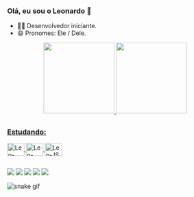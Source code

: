 ### Olá, eu sou o Leonardo 👋

- 🧑‍💻 Desenvolvedor iniciante.
- 😄 Pronomes: Ele / Dele.

<div align="center">
  <a href="https://github.com/leonardomodel">
  <img height="165em" src="https://github-readme-stats.vercel.app/api?username=leonardomodel&show_icons=true&theme=dark&include_all_commits=true&count_private=true&icon_color=FFA500"/>
  <img height="165em" src="https://github-readme-stats.vercel.app/api/top-langs/?username=leonardomodel&layout=compact&langs_count=7&theme=dark"/>
</div>

##

### Estudando:

<div>
  <img align="center" alt="Leo-HTML" height="30" width="40" src="https://cdn.jsdelivr.net/gh/devicons/devicon/icons/html5/html5-original.svg">
  <img align="center" alt="Leo-CSS" height="30" width="40" src="https://cdn.jsdelivr.net/gh/devicons/devicon/icons/css3/css3-original.svg">
  <img align="center" alt="Leo-JS" height="30" width="40" src="https://cdn.jsdelivr.net/gh/devicons/devicon/icons/javascript/javascript-original.svg">
</div>
  
  ##
  
 <div> 
  <a href="https://www.facebook.com/profile.php?id=100004929968492" target="_blank"><img src="https://img.shields.io/badge/Facebook-1877F2?style=for-the-badge&logo=facebook&logoColor=white" target="_blank"></a>
  <a href="https://wa.me/5545998032426" target="_blank"><img src="https://img.shields.io/badge/WhatsApp-25D366?style=for-the-badge&logo=whatsapp&logoColor=white"></a>
  <a href="https://www.instagram.com/leonardo_modell" target="_blank"><img src="https://img.shields.io/badge/-Instagram-%23E4405F?style=for-the-badge&logo=instagram&logoColor=white" target="_blank"></a>
  <a href="https://www.linkedin.com/in/leonardo-model-4aa9901b6" target="_blank"><img src="https://img.shields.io/badge/-LinkedIn-%230077B5?style=for-the-badge&logo=linkedin&logoColor=white" target="_blank"></a> 
  <a href = "mailto:contatorafaballerini@gmail.com"><img src="https://img.shields.io/badge/-Gmail-%23333?style=for-the-badge&logo=gmail&logoColor=white" target="_blank"></a>
  
![snake gif](https://github.com/leonardomodel/leonardomodel/blob/output/github-contribution-grid-snake.svg)
  
</div>
